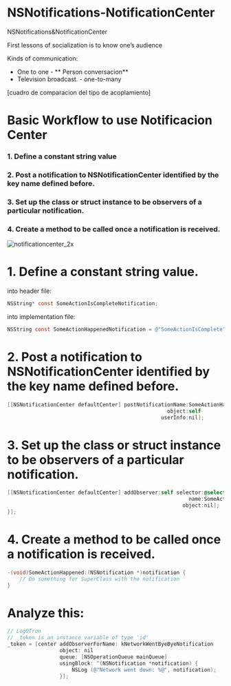 # NSNotifications-NotificationCenter
NSNotifications&amp;NotificationCenter

First lessons of socialization is to know one’s audience

Kinds of communication:

- One to one - ** Person conversacion**
- Television broadcast. - one-to-many

[cuadro de comparacion del tipo de acoplamiento]

# Basic Workflow to use Notificacion Center

### 1. Define a constant string value
### 2. Post a notification to NSNotificationCenter identified by the key name defined before.
### 3. Set up the class or struct instance to be observers of a particular notification.
### 4. Create a method to be called once a notification is received.

![notificationcenter_2x](https://user-images.githubusercontent.com/24994818/60770616-86e7e000-a0a2-11e9-8287-de8a9953b1ec.png)

# 1. Define a constant string value.

into header file:

``` objective-c
NSString* const SomeActionIsCompleteNotification;
```

into implementation file:

``` objective-c
NSString const SomeActionHappenedNotification = @"SomeActionIsComplete";
```


# 2. Post a notification to NSNotificationCenter identified by the key name defined before.

``` objective-c
[[NSNotificationCenter defaultCenter] postNotificationName:SomeActionHappenedNotification 
                                                    object:self 
                                                  userInfo:nil];
```

# 3. Set up the class or struct instance to be observers of a particular notification.

``` objective-c
[[NSNotificationCenter defaultCenter] addObserver:self selector:@selector(SomeActionHappened:) 
                                                           name:SomeActionHappenedNotification 
                                                         object:nil];
}];
```

# 4. Create a method to be called once a notification is received.

``` objective-c
-(void)SomeActionHappened:(NSNotification *)notification {
    // Do something for SuperClass with the notification
}
```

# Analyze this:

``` objective-c
// LogOTron
// _token is an instance variable of type 'id'
_token = [center addObserverForName: kNetworkWentByeByeNotification
                 object: nil
                 queue: [NSOperationQueue mainQueue]
                 usingBlock: ^(NSNotification *notification) {
                     NSLog (@"Network went down: %@", notification);
                 }];
```

 


